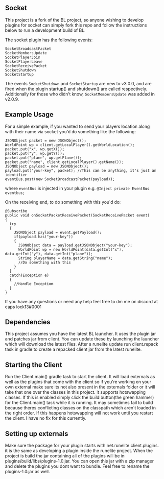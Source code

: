 ## Socket
This project is a fork of the BL project, so anyone wishing to develop plugins for socket can simply fork this repo and follow the instructions below to run a development build of BL.

The socket plugin has the following events:

```
SocketBroadcastPacket
SocketMembersUpdate
SocketPlayerJoin
SocketPlayerLeave
SocketReceivePacket
SocketShutdown
SocketStartup
```

The events ```SocketShutdown``` and ```SocketStartup``` are new to v3.0.0, and are fired when the plugin startup() and shutdown() are called respectively. Additionally for those who didn't know, ```SocketMembersUpdate``` was added in v2.0.9.

## Example Usage

For a simple example, if you wanted to send your players location along with their name via socket you'd do something like the following:
```
JSONObject packet = new JSONObject();
WorldPoint wp = client.getLocalPlayer().getWorldLocation();
packet.put("x", wp.getX());
packet.put("y", wp.getY());
packet.put("plane", wp.getPlane());
packet.put("name", client.getLocalPlayer().getName());
JSONObject payload = new JSONObject();
payload.put("your-key", packet); //This can be anything, it's just an identifier
eventBus.post(new SocketBroadcastPacket(payload));
```
where ```eventBus``` is injected in your plugin e.g. ```@Inject private EventBus eventbus;```

On the receiving end, to do something with this you'd do:

```
@Subscribe
public void onSocketPacketReceivePacket(SocketReceivePacket event)
{
  try
  {
    JSONObject payload = event.getPayload();
    if(payload.has("your-key"))
    {
      JSONObject data = payload.getJSONObject("your-key");
      WorldPoint wp = new WorldPoint(data.getInt("x"), data.getInt("y"), data.getInt("plane"));
      String playerName = data.getString("name");
      //Do something with this
    }
  }
  catch(Exception e)
  {
    //Handle Exception
  }
}
```
If you have any questions or need any help feel free to dm me on discord at caps lock13#0001

## Dependencies
This project assumes you have the latest BL launcher. It uses the plugin jar and patches jar from client. You can update these by launching the launcher which will download the latest files. After a runelite update run client.repack task in gradle to create a repacked client jar from the latest runelite. 

## Starting the Client
Run the Client.main() gradle task to start the client. It will load externals as well as the plugins that come with the client so if you're working on your own external make sure its not also present in the externals folder or it will take that one over the classes in this project. It supports hotswapping classes. If this is enabled simply click the build button(the green hammer) for the Client.main() task while it is running. It may sometimes fail to build because theres conflicting classes on the classpath which aren't loaded in the right order. If this happens hotswapping will not work until you restart the client. I have no fix for this currently.

## Setting up externals
Make sure the package for your plugin starts with net.runelite.client.plugins. it is the same as developing a plugin inside the runelite project. When the project is build the jar containing all of the plugins will be in plugins/build/libs/plugins-1.0.jar. You can open this jar with a zip manager and delete the plugins you dont want to bundle. Feel free to rename the plugins-1.0.jar as well.
